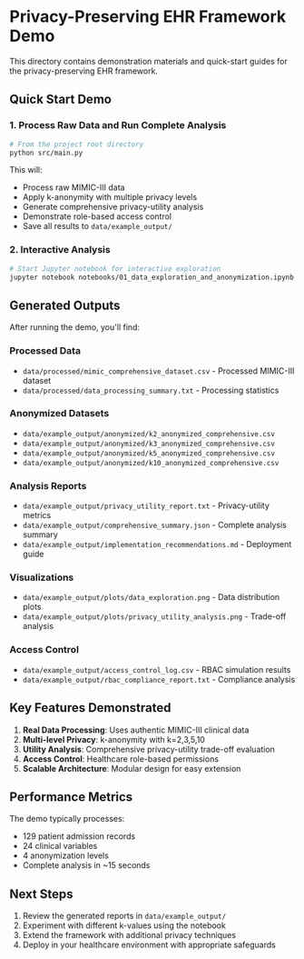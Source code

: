 # Privacy-Preserving EHR Framework Demo

This directory contains demonstration materials and quick-start guides for the privacy-preserving EHR framework.

## Quick Start Demo

### 1. Process Raw Data and Run Complete Analysis

```bash
# From the project root directory
python src/main.py
```

This will:

- Process raw MIMIC-III data
- Apply k-anonymity with multiple privacy levels
- Generate comprehensive privacy-utility analysis
- Demonstrate role-based access control
- Save all results to `data/example_output/`

### 2. Interactive Analysis

```bash
# Start Jupyter notebook for interactive exploration
jupyter notebook notebooks/01_data_exploration_and_anonymization.ipynb
```

## Generated Outputs

After running the demo, you'll find:

### Processed Data

- `data/processed/mimic_comprehensive_dataset.csv` - Processed MIMIC-III dataset
- `data/processed/data_processing_summary.txt` - Processing statistics

### Anonymized Datasets

- `data/example_output/anonymized/k2_anonymized_comprehensive.csv`
- `data/example_output/anonymized/k3_anonymized_comprehensive.csv`
- `data/example_output/anonymized/k5_anonymized_comprehensive.csv`
- `data/example_output/anonymized/k10_anonymized_comprehensive.csv`

### Analysis Reports

- `data/example_output/privacy_utility_report.txt` - Privacy-utility metrics
- `data/example_output/comprehensive_summary.json` - Complete analysis summary
- `data/example_output/implementation_recommendations.md` - Deployment guide

### Visualizations

- `data/example_output/plots/data_exploration.png` - Data distribution plots
- `data/example_output/plots/privacy_utility_analysis.png` - Trade-off analysis

### Access Control

- `data/example_output/access_control_log.csv` - RBAC simulation results
- `data/example_output/rbac_compliance_report.txt` - Compliance analysis

## Key Features Demonstrated

1. **Real Data Processing**: Uses authentic MIMIC-III clinical data
2. **Multi-level Privacy**: k-anonymity with k=2,3,5,10
3. **Utility Analysis**: Comprehensive privacy-utility trade-off evaluation
4. **Access Control**: Healthcare role-based permissions
5. **Scalable Architecture**: Modular design for easy extension

## Performance Metrics

The demo typically processes:

- 129 patient admission records
- 24 clinical variables
- 4 anonymization levels
- Complete analysis in ~15 seconds

## Next Steps

1. Review the generated reports in `data/example_output/`
2. Experiment with different k-values using the notebook
3. Extend the framework with additional privacy techniques
4. Deploy in your healthcare environment with appropriate safeguards
